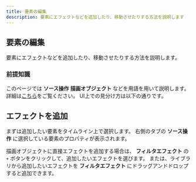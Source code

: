 ```yaml
---
title: 要素の編集
description: 要素にエフェクトなどを追加したり、移動させたりする方法を説明します
---
```


## 要素の編集
要素にエフェクトなどを追加したり、移動させたりする方法を説明します。

### 前提知識

このページでは __ソース操作__ __描画オブジェクト__ などを用語を用いて説明します。
詳細は[こちら]()をご覧ください。
UI上での見分け方は以下の通りです。
![]()

## エフェクトを追加
まずは追加したい要素をタイムライン上で選択します。
右側のタブの __ソース操作__ に選択している要素のプロパティが表示されます。

描画オブジェクトに直接エフェクトを追加する場合は、
__フィルタエフェクト__ の `+` ボタンをクリックして、追加したいエフェクトを選びます。
または、ライブラリから追加したいエフェクトを __フィルタエフェクト__ にドラッグアンドドロップすると追加できます。

